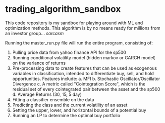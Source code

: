# trading_algorithm_sandbox
This code repository is my sandbox for playing around with ML and optimization methods. This algorithm is by no means ready for millions from an investor group... *sarcasm*

Running the master_run.py file will run the entire program, consisting of:

  1. Pulling price data from yahoo finance API for the sp500
  3. Running conditional volatility model (hidden markov or GARCH model) on the variance of returns
  2. Pre-processing data to create features that can be used as exogenous variables in classification, intended to differentiate buy, sell,      and hold opportunities. Features include:
      a. MFI
      b. Stochastic Oscillator/Oscillator Divergence
      c. A metric called "Cointegration Score", which is the residual set of every cointegrated pair between the asset and the sp500
      d. Average Returns (30, 15, 5 day)
  3. Fitting a classifier ensemble on the data
  4. Predicting the class and the current volatility of an asset
  5. Setting the upper, lower, and horizontal bounds of a potential buy
  6. Running an LP to determine the optimal buy portfolio
  
